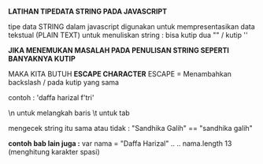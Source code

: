 **LATIHAN TIPEDATA STRING PADA JAVASCRIPT**

tipe data STRING dalam javascript digunakan untuk mempresentasikan data tekstual (PLAIN TEXT)
untuk menuliskan string : bisa kutip dua "" / kutip ''

**JIKA MENEMUKAN MASALAH PADA PENULISAN STRING SEPERTI BANYAKNYA KUTIP**

MAKA KITA BUTUH **ESCAPE CHARACTER**
ESCAPE = Menambahkan backslash / pada kutip yang sama

contoh : 'daffa harizal f\'tri'

\n untuk melangkah baris
\t untuk tab

mengecek string itu sama atau tidak :
"Sandhika Galih" == "sandhika galih"

**contoh bab lain juga :**
var nama = "Daffa Harizal"
..
..
nama.length
13 (menghitung karakter spasi)
